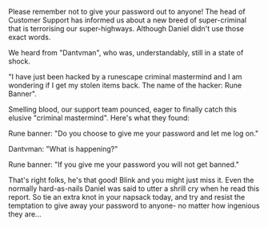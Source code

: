 Please remember not to give your password out to anyone! The head of Customer Support has informed us about a new breed of super-criminal that is terrorising our super-highways. Although Daniel didn't use those exact words.

We heard from "Dantvman", who was, understandably, still in a state of shock.

"I have just been hacked by a runescape criminal mastermind and I am wondering if I get my stolen items back. The name of the hacker: Rune Banner".

Smelling blood, our support team pounced, eager to finally catch this elusive "criminal mastermind". Here's what they found:

Rune banner: "Do you choose to give me your password and let me log on."

Dantvman: "What is happening?"

Rune banner: "If you give me your password you will not get banned."

That's right folks, he's that good! Blink and you might just miss it. Even the normally hard-as-nails Daniel was said to utter a shrill cry when he read this report. So tie an extra knot in your napsack today, and try and resist the temptation to give away your password to anyone- no matter how ingenious they are...
